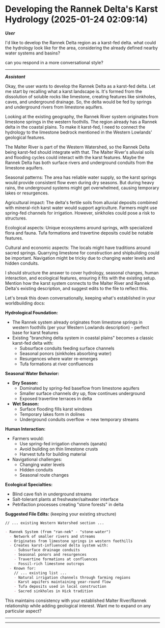 <!-- Generated by SpecStory -->

# Developing the Rannek Delta's Karst Hydrology (2025-01-24 02:09:14)

_**User**_

I'd like to develop the Rannek Delta region as a karst-fed delta. what could the hydrology look like for the area, considering the already defined nearby water systems and basins?

can you respond in a more conversational style?

---

_**Assistant**_

<think>
Okay, the user wants to develop the Rannek Delta as a karst-fed delta. Let me start by recalling what a karst landscape is. It's formed from the dissolution of soluble rocks like limestone, creating features like sinkholes, caves, and underground drainage. So, the delta would be fed by springs and underground rivers from limestone aquifers.

Looking at the existing geography, the Rannek River system originates from limestone springs in the western foothills. The region already has a Rannek delta in the coastal plains. To make it karst-fed, I need to connect the hydrology to the limestone bedrock mentioned in the Western Lowlands' geological features.

The Malter River is part of the Western Watershed, so the Rannek Delta being karst-fed should integrate with that. The Malter River's alluvial soils and flooding cycles could interact with the karst features. Maybe the Rannek Delta has both surface rivers and underground conduits from the limestone aquifers.

Seasonal patterns: The area has reliable water supply, so the karst springs would provide consistent flow even during dry seasons. But during heavy rains, the underground systems might get overwhelmed, causing temporary lakes or resurgences.

Agricultural impact: The delta's fertile soils from alluvial deposits combined with mineral-rich karst water would support agriculture. Farmers might use spring-fed channels for irrigation. However, sinkholes could pose a risk to structures.

Ecological aspects: Unique ecosystems around springs, with specialized flora and fauna. Tufa formations and travertine deposits could be notable features.

Cultural and economic aspects: The locals might have traditions around sacred springs. Quarrying limestone for construction and shipbuilding could be important. Navigation might be tricky due to changing water levels and hidden conduits.

I should structure the answer to cover hydrology, seasonal changes, human interaction, and ecological features, ensuring it fits with the existing setup. Mention how the karst system connects to the Malter River and Rannek Delta's existing description, and suggest edits to the file to reflect this.
</think>

Let's break this down conversationally, keeping what's established in your worldbuilding docs:

**Hydrological Foundation:**
- The Rannek system already originates from limestone springs in western foothills (per your Western Lowlands description) - perfect base for karst features
- Existing "branching delta system in coastal plains" becomes a classic karst-fed delta with:
  - Subsurface conduits feeding surface channels
  - Seasonal ponors (sinkholes absorbing water)
  - Resurgences where water re-emerges
  - Tufa formations at river confluences

**Seasonal Water Behavior:**
- **Dry Season:** 
  - Dominated by spring-fed baseflow from limestone aquifers
  - Smaller surface channels dry up, flow continues underground
  - Exposed travertine terraces in delta
- **Wet Season:**
  - Surface flooding fills karst windows
  - Temporary lakes form in dolines
  - Underground conduits overflow → new temporary streams

**Human Interaction:**
- Farmers would:
  - Use spring-fed irrigation channels (qanats)
  - Avoid building on thin limestone crusts
  - Harvest tufa for building material
- Navigational challenges:
  - Changing water levels
  - Hidden conduits
  - Seasonal route changes

**Ecological Specialties:**
- Blind cave fish in underground streams
- Salt-tolerant plants at freshwater/saltwater interface
- Petrifaction processes creating "stone forests" in delta

**Suggested File Edits:** (keeping your existing structure)

```site/content/locations/senera/_index.md
// ... existing Western Watershed section ...

- Rannek System (from "ran-nek" - "stone-water")
  - Network of smaller rivers and streams
  - Originates from limestone springs in western foothills
  - Creates karst-influenced delta system with:
    - Subsurface drainage conduits
    - Seasonal ponors and resurgences
    - Travertine formations at confluences
    - Fossil-rich limestone outcrops
  - Known for:
    // ... existing list ...
    - Natural irrigation channels through farming regions
    - Karst aquifers maintaining year-round flow
    - Tufa deposits used in local construction
    - Sacred sinkholes in Hick tradition
```

This maintains consistency with your established Malter River/Rannek relationship while adding geological interest. Want me to expand on any particular aspect?

---



---

